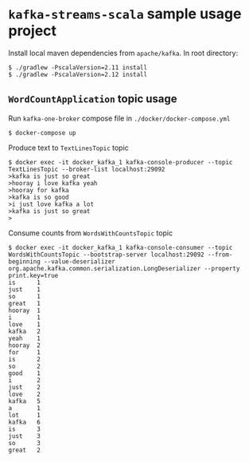 # `kafka-streams-scala` sample usage project

Install local maven dependencies from `apache/kafka`.  In root directory:

```
$ ./gradlew -PscalaVersion=2.11 install
$ ./gradlew -PscalaVersion=2.12 install
```

## `WordCountApplication` topic usage

Run `kafka-one-broker` compose file in `./docker/docker-compose.yml`

```
$ docker-compose up
```


Produce text to `TextLinesTopic` topic

```
$ docker exec -it docker_kafka_1 kafka-console-producer --topic TextLinesTopic --broker-list localhost:29092                               
>kafka is just so great
>hooray i love kafka yeah
>hooray for kafka
>kafka is so good
>i just love kafka a lot
>kafka is just so great
>
```

Consume counts from `WordsWithCountsTopic` topic

```
$ docker exec -it docker_kafka_1 kafka-console-consumer --topic WordsWithCountsTopic --bootstrap-server localhost:29092 --from-beginning --value-deserializer org.apache.kafka.common.serialization.LongDeserializer --property print.key=true
is      1
just    1
so      1
great   1
hooray  1
i       1
love    1
kafka   2
yeah    1
hooray  2
for     1
is      2
so      2
good    1
i       2
just    2
love    2
kafka   5
a       1
lot     1
kafka   6
is      3
just    3
so      3
great   2
```